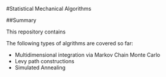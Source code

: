 #Statistical Mechanical Algorithms

##Summary

This repository contains 

The following types of algrithms are covered so far:

* Multidimensional integration via Markov Chain Monte Carlo
* Levy path constructions
* Simulated Annealing